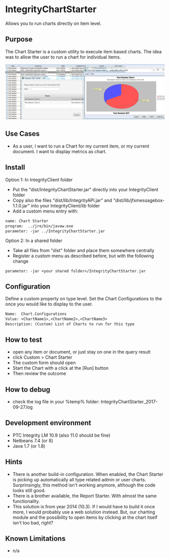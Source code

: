 # IntegrityChartStarter
Allows you to run charts directly on item level.

## Purpose
The Chart Starter is a custom utility to execute item based charts. The idea was to allow the user to run a chart for individual items. 

![IntegrityChartStarter](doc/IntegrityChartStarter.PNG)

## Use Cases
- As a user, I want to run a Chart for my current item, or my current document. I want to display metrics as chart.

## Install
Option 1: In IntegrityClient folder
- Put the "dist/IntegrityChartStarter.jar" directly into your IntegrityClient folder
- Copy also the files "dist/lib/IntegrityAPI.jar" and "dist/lib/jfxmessagebox-1.1.0.jar" into your IntegrityClient/lib folder
- Add a custom menu entry with:
```
name: Chart Starter
program:  ../jre/bin/javaw.exe
parameter: -jar ../IntegrityChartStarter.jar
```

Option 2: In a shared folder
- Take all files from "dist" folder and place them somewhere centrally
- Register a custom menu as described before, but with the following change
```
parameter: -jar <your shared folder>/IntegrityChartStarter.jar
```

## Configuration

Define a custom property on type level. Set the Chart Configurations to the once you would like to display to the user. 
```
Name:  Chart.Configurations
Value: <ChartName1>,<ChartName2>,<ChartName3>
Description: (Custom) List of Charts to run for this type
```

## How to test
- open any item or document, or just stay on one in the query result
- click Custom > Chart Starter
- The custom form should open
- Start the Chart with a click at the [Run] button
- Then review the outcome

## How to debug
- check the log file in your %temp% folder: IntegrityChartStarter_2017-09-27.log

##  Development environment
- PTC Integrity LM 10.9 (also 11.0 should be fine)
- Netbeans 7.4 (or 8)
- Java 1.7 (or 1.8)

## Hints
- There is another build-in configuration. When enabled, the Chart Starter is picking up automatically all type related admin or user charts. Surprinsingly, this method isn't working anymore, although the code looks still good. 
- There is a brother available, the Report Starter. With almost the same functionality.
- This solution is from year 2014 (10.3). If I would have to build it once more, I would probably use a web solution instead. But, our charting module and the possibility to open items by clicking at the chart itself isn't too bad, right?

## Known Limitations
- n/a
